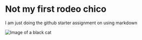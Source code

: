 # Not my first rodeo chico #

I am just doing the github starter assignment on using markdown

![Image of a black cat](https://images.unsplash.com/photo-1516280030429-27679b3dc9cf?q=80&w=2070&auto=format&fit=crop&ixlib=rb-4.0.3&ixid=M3wxMjA3fDB8MHxwaG90by1wYWdlfHx8fGVufDB8fHx8fA%3D%3D)

